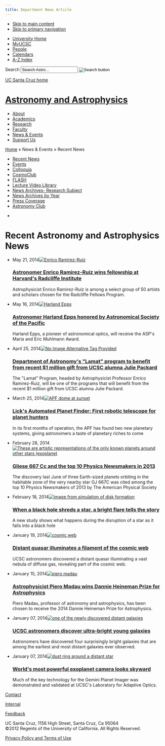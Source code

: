 ```yaml
---
title: Department News Article
---
```


<!DOCTYPE html PUBLIC "-//W3C//DTD XHTML 1.0 Strict//EN" "http://www.w3.org/TR/xhtml1/DTD/xhtml1-strict.dtd">
<html xmlns="http://www.w3.org/1999/xhtml" lang="en" xml:lang="en">
<head>
<title>Recent Astronomy and Astrophysics News</title>
<meta content="text/html; charset=utf-8" http-equiv="Content-Type"><!--[if IE]>
<meta http-equiv="X-UA-Compatible" content="IE=7" />
<![endif]--><link href="http://static.ucsc.edu/css/ucsc.css" rel="stylesheet" type="text/css"><!-- jQuery and Modernizr  -->
<script src="https://ajax.googleapis.com/ajax/libs/jquery/1.7.1/jquery.min.js" type="text/javascript">
</script>
<script src="http://static.ucsc.edu/js/libs/modernizr-2.0.6.min.js" type="text/javascript">
</script>
<!-- Enjoy the View, Lightbox, default value, and custom JS functions -->
<script src="http://static.ucsc.edu/js/jquery.tabSlideOut.v1.3.js" type="text/javascript">
</script>
<script src="http://static.ucsc.edu/js/jquery.lightbox-0.5.js" type="text/javascript">
</script>
<script src="http://static.ucsc.edu/js/jquery.defaultvalue.js" type="text/javascript">
</script>
<script src="http://static.ucsc.edu/js/ucsc_base.js" type="text/javascript">
</script>
<!-- Lightbox CSS --><link href="http://static.ucsc.edu/css/jquery.lightbox-0.5.css" media="screen" rel="stylesheet" type="text/css"><!--[if IE]>
<link rel="stylesheet" type="text/css" href="http://static.ucsc.edu/css/fixie.css" />
<![endif]--><!-- Google Analytics -->
<script type="text/javascript">
// <![CDATA[
// If we are in the wcms tool, do not track pageviews
if (document.domain != 'wcms.ucsc.edu') {

  var _gaq = _gaq || [];
  _gaq.push(['_setAccount', 'UA-4301164-1']);
  _gaq.push(['_setDomainName', '.ucsc.edu']);
  _gaq.push(['_trackPageview']);

  (function() {
    var ga = document.createElement('script'); ga.type = 'text/javascript'; ga.async = true;
    ga.src = ('https:' == document.location.protocol ? 'https://ssl' : 'http://www') + '.google-analytics.com/ga.js';
    var s = document.getElementsByTagName('script')[0]; s.parentNode.insertBefore(ga, s);
  })();
};
// ]]>
</script>
<link href="http://static.ucsc.edu/css/directory.css" media="all" rel="stylesheet" type="text/css"><script src="http://static.ucsc.edu/js/webtoolkit.base64.js" type="text/javascript"></script>
<!--
<link href="site://static/css/soc.css" media="all" rel="stylesheet" type="text/css" />
-->
<!-- jQuery Carousel -->
<script src="http://static.ucsc.edu/js/jquery.cycle.min.js" type="text/javascript"></script>
<script src="http://static.ucsc.edu/js/jquery.tools.min.js" type="text/javascript"></script>
<script type="text/javascript">
  $(function(){
        // Tooltip initilization
        $('.handle[title]').tooltip({ effect: "slide", position: "top center", offset: [-6, 0], opacity: 1});
  	// Billboard scroller
        if ($('#billboard').hasClass('random') == false) {
            $('#billboard').cycle({ fx:'fade',timeout:8000,pager:'#bbnav', pagerClick: function(){$('#billboard').cycle('pause');} });
            };   
        $('#billboard.random').cycle({fx:'fade',random:1,timeout:8000,pager:'#bbnav', pagerClick: function(){$('#billboard').cycle('pause');} });
        // Lightbox of images
        $('#view .inner a').lightBox({fixedNavigation:false});
  });
</script>
<!-- Fancy Box -->
<script charset="utf-8" src="http://static.ucsc.edu/js/fancybox/jquery.fancybox-pack.js" type="text/javascript"></script>
<link href="http://static.ucsc.edu/js/fancybox/jquery.fancybox.css" media="screen" rel="stylesheet" type="text/css"><script type="text/javascript">
    $(document).ready(function() {	
    	$("#video a.fb").each(function()
           { 
               $(this).fancybox({
               	'titleShow'     : false,
               	'overlayOpacity': '0.8',
               	'href'          : this.href.replace(new RegExp("watch\\?v=", "i"), 'v/'),
               	'type'	        : 'swf',
               	'swf'	        : {'wmode':'transparent','allowfullscreen':'true'}
               });  
           });
    });
</script>  
</head>
<body class="contentLeftNav dept">

<!-- Accessibility links. Hidden until they receive :focus -->
<ul id="access-links">
    <li><a href="#mainContent">Skip to main content</a></li>
    <li><a href="#mainNav">Skip to primary navigation</a></li>
</ul>

<div id="wrap">
<div id="container">
<div id="content"><ul id="topNav">
<li class="ucscHome"><a href="http://www.ucsc.edu">University Home</a></li>
<li><a href="http://my.ucsc.edu" title="Go to the MyUCSC portal">MyUCSC</a></li>
<li><a href="http://www.ucsc.edu/tools/people.html" title="Find People - UCSC People Search">People</a></li>
<li><a href="http://www.ucsc.edu/tools/calendars.html" title="View UCSC events, academic, and administrative calendars">Calendars</a></li>
<li><a href="http://www.ucsc.edu/tools/azindex.html" title="A to Z index of important links">A-Z Index</a></li>
</ul> 
<div class="search"><!-- Google Custom Search --><form action="http://www.astro.ucsc.edu/search.html" id="cse-search-box-site">
<div><input name="cx" type="hidden" value="009891836300427205563:nqoreffej-4"> <input name="cof" type="hidden" value="FORID:10"> <input name="ie" type="hidden" value="UTF-8"> <label class="hide" for="search-site">Search</label> <input class="query" id="search-site" name="q" type="text" value="Search Astro..."> <input alt="Search button" class="srchBtn" src="http://static.ucsc.edu/images/search_button.gif" type="image"></div>
</form><!-- end Google Custom Search --></div>
<div id="pageTitle"><a href="http://www.ucsc.edu/index.html" id="logo">UC Santa Cruz home</a> <h1 class="title-large"><a href="../../index.html">Astronomy and Astrophysics</a></h1></div>
<ul id="mainNav">
<li class="first"><a href="../../about_department/index.html">About</a></li>
<li><a href="../../academics/index.html">Academics</a></li>
<li><a href="http://astro-research.ucsc.edu/">Research</a></li>
<li><a href="../../faculty/profiles/index.php">Faculty</a></li>
<li><a href="index.html">News &amp; Events</a></li>
<li><a href="../../support-us/index.html">Support Us</a></li>
</ul> 
<div id="breadcrumbs"><p><a href="../../index.html">
		Home</a> »
			News &amp; Events » Recent News</p></div>
<div id="sprflt">
<div id="subNav">

<ul><li><a class="current" href="index.html">Recent News</a></li><li><a href="../calendar/index.html">Events</a></li><li><a href="../colloquia/index.html">Colloquia</a></li><li><a href="../CosmoClub/index.html">CosmoClub</a></li><li><a href="../flash/index.html">FLASH</a></li><li><a href="../video_library/index.html">Lecture Video Library</a></li><li><a href="../research-subjects/index.html">News Archives- Research Subject</a></li><li><a href="../by-year/index.html">News Archives by Year</a></li><li><a class="external" href="http://www.astro.ucsc.edu/press-coverage/index.html">Press Coverage</a></li><li><a href="../astro_club1/index.html">Astronomy Club</a></li></ul>

<ul class="block global"><li></li></ul>
</div>
<div id="mainContent"><h1 id="title">Recent Astronomy and Astrophysics News</h1><div><ul class="archive-list"><li><span class="date">May 21, 2014</span><a href="http://news.ucsc.edu/2014/05/radcliffe-fellow.html"><img alt="Enrico Ramirez-Ruiz" class="right" src="http://news.ucsc.edu/2014/05/images/ramirez-ruiz-thumb.jpg"></a><h3><a href="http://news.ucsc.edu/2014/05/radcliffe-fellow.html">Astronomer Enrico Ramirez-Ruiz wins fellowship at Harvard's Radcliffe Institute</a></h3><p>Astrophysicist Enrico Ramirez-Ruiz is among a select group of 50 artists and scholars chosen for the Radcliffe Fellows Program.</p></li><li><span class="date">May 16, 2014</span><a href="http://news.ucsc.edu/2014/05/epps-award.html"><img alt="Harland Epps" class="right" src="http://news.ucsc.edu/2014/05/images/hwepps-thumb.jpg"></a><h3><a href="http://news.ucsc.edu/2014/05/epps-award.html">Astronomer Harland Epps honored by Astronomical Society of the Pacific</a></h3><p>Harland Epps, a pioneer of astronomical optics, will receive the ASP's Maria and Eric Muhlmann Award.  </p></li><li><span class="date">April 25, 2014</span><a href="../by-year/2014/2014_LAMAT_Packard.html"><img alt="No Image Alternative Tag Provided" class="right" src="http://www.astro.ucsc.edu/news-events/recent/../by-year/2014/LAMATLOGOWEBBANNER.jpg"></a><h3><a href="../by-year/2014/2014_LAMAT_Packard.html">Department of Astronomy's "Lamat" program to benefit from recent $1 million gift from UCSC alumna Julie Packard</a></h3><p>The "Lamat" Program, headed by Astrophysicist Professor Enrico Ramirez-Ruiz, will be one of the programs that will benefit from the recent $1 million gift from UCSC alumna Julie Packard.</p></li><li><span class="date">March 25, 2014</span><a href="http://news.ucsc.edu/2014/03/apf-telescope.html"><img alt="APF dome at sunset" class="right" src="http://news.ucsc.edu/2014/03/images/apf-thumb.jpg"></a><h3><a href="http://news.ucsc.edu/2014/03/apf-telescope.html">Lick's Automated Planet Finder: First robotic telescope for planet hunters</a></h3><p>In its first months of operation, the APF has found two new planetary systems, giving astronomers a taste of planetary riches to come</p></li><li><span class="date">February 28, 2014</span><a href="../by-year/2014/2014_APS_ top 10 .html"><img alt="These are artistic representations of the only known planets around other stars (exoplanet" class="right" src="http://www.astro.ucsc.edu/news-events/recent/../by-year/2014/HEC_All_Confirmed TN.jpg"></a><h3><a href="../by-year/2014/2014_APS_ top 10 .html">Gliese 667 Cc and the top 10 Physics Newsmakers in 2013</a></h3><p>The discovery last June of three Earth-sized planets orbiting in the habitable zone of the very nearby star GJ 667C was cited among the top 10 Physics Newsmakers of 2013 by The American Physical Society</p></li><li><span class="date">February 18, 2014</span><a href="http://news.ucsc.edu/2014/02/tidal-disruption.html"><img alt="image from simulation of disk formation" class="right" src="http://news.ucsc.edu/2014/02/images/disk-formation-thumb.jpg"></a><h3><a href="http://news.ucsc.edu/2014/02/tidal-disruption.html">When a black hole shreds a star, a bright flare tells the story</a></h3><p>A new study shows what happens during the disruption of a star as it falls into a black hole</p></li><li><span class="date">January 19, 2014</span><a href="http://news.ucsc.edu/2014/01/cosmic-web.html"><img alt="cosmic web" class="right" src="http://news.ucsc.edu/2014/01/images/cosmic-web-thumb.jpg"></a><h3><a href="http://news.ucsc.edu/2014/01/cosmic-web.html">Distant quasar illuminates a filament of the cosmic web</a></h3><p>UCSC astronomers discovered a distant quasar illuminating a vast nebula of diffuse gas, revealing part of the cosmic web.</p></li><li><span class="date">January 15, 2014</span><a href="http://news.ucsc.edu/2014/01/madau-heineman-prize.html"><img alt="piero madau" class="right" src="http://news.ucsc.edu/2014/01/images/piero-madau-thumb.jpg"></a><h3><a href="http://news.ucsc.edu/2014/01/madau-heineman-prize.html">Astrophysicist Piero Madau wins Dannie Heineman Prize for Astrophysics</a></h3><p>Piero Madau, professor of astronomy and astrophysics, has been chosen to receive the 2014 Dannie Heineman Prize for Astrophysics.</p></li><li><span class="date">January 07, 2014</span><a href="http://news.ucsc.edu/2014/01/bright-distant-galaxies.html"><img alt="one of the newly discovered distant galaxies" class="right" src="http://news.ucsc.edu/2014/01/images/hst-sst-thumb.jpg"></a><h3><a href="http://news.ucsc.edu/2014/01/bright-distant-galaxies.html">UCSC astronomers discover ultra-bright young galaxies</a></h3><p>Astronomers have discovered four surprisingly bright galaxies that are among the earliest and most distant galaxies ever observed.</p></li><li><span class="date">January 07, 2014</span><a href="http://news.ucsc.edu/2014/01/planet-imager.html"><img alt="dust ring around a distant star" class="right" src="http://news.ucsc.edu/2014/01/images/dust-ring-thumb.jpg"></a><h3><a href="http://news.ucsc.edu/2014/01/planet-imager.html">World's most powerful exoplanet camera looks skyward</a></h3><p>Much of the key technology for the Gemini Planet Imager was demonstrated and validated at UCSC's Laboratory for Adaptive Optics.</p></li></ul></div> </div>
<div id="footer"><p class="links"><a href="../../about_department/people/dept_admin.html">Contact</a></p>
<p class="links"><a href="../../about_department/faculty-staff/index.html">Internal</a></p>
<p class="links"><a href="../../feedback.php">Feedback</a></p> <p class="address home">UC Santa Cruz, 1156 High Street, Santa Cruz, Ca 95064<br>
&#169;2012 Regents of the University of California. All Rights Reserved.</p></div>
<div id="page_bottom"><p><a href="http://its.ucsc.edu/terms/">Privacy Policy and Terms of Use</a></p></div>
</div>
<!-- /content -->

</div>
<!-- /container -->
</div>
<!-- /wrap -->
</div>
</body>
</html>